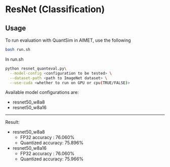 # ResNet (Classification)

## Usage
To run evaluation with QuantSim in AIMET, use the following
```bash
bash run.sh
```
In run.sh
```bash
python resnet_quanteval.py\
  --model-config <configuration to be tested> \
  --dataset-path <path to ImageNet dataset> \
  --use-cuda <whether to run on GPU or cpu(TRUE/FALSE)>
```

Available model configurations are:
- resnet50_w8a8
- resnet50_w8a16
---

Result:
- resnet50_w8a8
    - FP32 accuracy     : 76.060%
    - Quantized accuracy: 75.896%
- resnet50_w8a16
    - FP32 accuracy     : 76.060%
    - Quantized accuracy: 75.966%